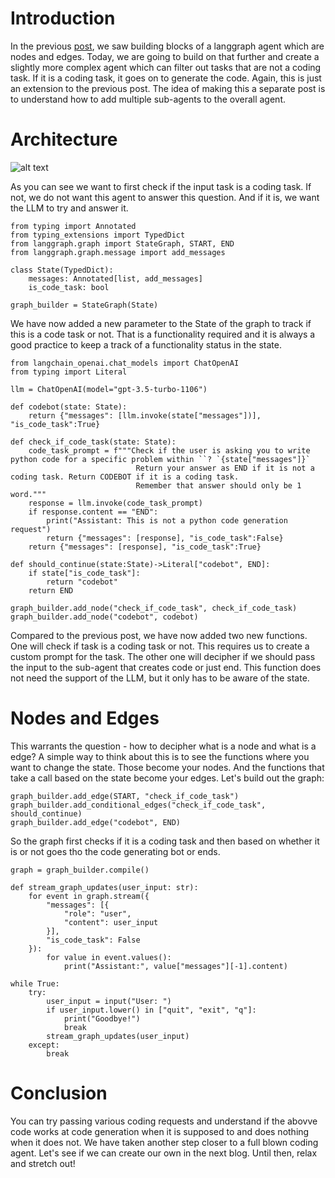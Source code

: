 # Introduction
In the previous [post](https://harc007.github.io/swe_assistant/2025/03/19/AgenticFlowIntro.html), we saw building blocks of a langgraph agent which are nodes and edges. Today, we are going to build on that further and create a slightly more complex agent which can filter out tasks that are not a coding task. If it is a coding task, it goes on to generate the code. Again, this is just an extension to the previous post. The idea of making this a separate post is to understand how to add multiple sub-agents to the overall agent.

# Architecture
![alt text](/swe_assistant/docs/assets/lg01.JPG "agent_representation")

As you can see we want to first check if the input task is a coding task. If not, we do not want this agent to answer this question. And if it is, we want the LLM to try and answer it.
```
from typing import Annotated
from typing_extensions import TypedDict
from langgraph.graph import StateGraph, START, END
from langgraph.graph.message import add_messages

class State(TypedDict):
    messages: Annotated[list, add_messages]
    is_code_task: bool

graph_builder = StateGraph(State)
```
We have now added a new parameter to the State of the graph to track if this is a code task or not. That is a functionality required and it is always a good practice to keep a track of a functionality status in the state.

```
from langchain_openai.chat_models import ChatOpenAI
from typing import Literal

llm = ChatOpenAI(model="gpt-3.5-turbo-1106")

def codebot(state: State):
    return {"messages": [llm.invoke(state["messages"])], "is_code_task":True}

def check_if_code_task(state: State):
    code_task_prompt = f"""Check if the user is asking you to write python code for a specific problem within ``? `{state["messages"]}`
                            Return your answer as END if it is not a coding task. Return CODEBOT if it is a coding task. 
                            Remember that answer should only be 1 word."""
    response = llm.invoke(code_task_prompt)
    if response.content == "END":
        print("Assistant: This is not a python code generation request")
        return {"messages": [response], "is_code_task":False}
    return {"messages": [response], "is_code_task":True}

def should_continue(state:State)->Literal["codebot", END]:
    if state["is_code_task"]:
        return "codebot"
    return END

graph_builder.add_node("check_if_code_task", check_if_code_task)
graph_builder.add_node("codebot", codebot)
```

Compared to the previous post, we have now added two new functions. One will check if task is a coding task or not. This requires us to create a custom prompt for the task. The other one will decipher if we should pass the input to the sub-agent that creates code or just end. This function does not need the support of the LLM, but it only has to be aware of the state.

# Nodes and Edges
This warrants the question - how to decipher what is a node and what is a edge? A simple way to think about this is to see the functions where you want to change the state. Those become your nodes. And the functions that take a call based on the state become your edges. Let's build out the graph:
```
graph_builder.add_edge(START, "check_if_code_task")
graph_builder.add_conditional_edges("check_if_code_task", should_continue)
graph_builder.add_edge("codebot", END)
```

So the graph first checks if it is a coding task and then based on whether it is or not goes tho the code generating bot or ends.

```
graph = graph_builder.compile()

def stream_graph_updates(user_input: str):
    for event in graph.stream({
        "messages": [{
            "role": "user", 
            "content": user_input
        }], 
        "is_code_task": False
    }):
        for value in event.values():
            print("Assistant:", value["messages"][-1].content)

while True:
    try:
        user_input = input("User: ")
        if user_input.lower() in ["quit", "exit", "q"]:
            print("Goodbye!")
            break
        stream_graph_updates(user_input)
    except:
        break
```

# Conclusion
You can try passing various coding requests and understand if the abovve code works at code generation when it is supposed to and does nothing when it does not. We have taken another step closer to a full blown coding agent. Let's see if we can create our own in the next blog. Until then, relax and stretch out!